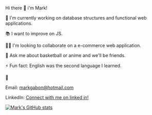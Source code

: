 Hi there 👋 i'm Mark!

📌 I'm currently working on database structures and functional web applications.

📚️ I want to improve on JS.

👨‍💻 I'm looking to collaborate on a e-commerce web application.

💬 Ask me about basketball or anime and we'll be friends.

⚡️ Fun fact: English was the second language I learned.

📝 

Email: markgabon@hotmail.com 

LinkedIn: [Connect with me on linked in!](https://www.linkedin.com/in/mark-gabon-917761223/)

[![Mark's GitHub stats](https://github-readme-stats.vercel.app/api?username=mgabon)](https://github.com/anuraghazra/github-readme-stats)
<!--
**mgabon/mgabon** is a ✨ _special_ ✨ repository because its `README.md` (this file) appears on your GitHub profile.

Here are some ideas to get you started:

- 🔭 I’m currently working on ...
- 🌱 I’m currently learning ...
- 👯 I’m looking to collaborate on ...
- 🤔 I’m looking for help with ...
- 💬 Ask me about ...
- 📫 How to reach me: ...
- 😄 Pronouns: ...
- ⚡ Fun fact: ...
-->

